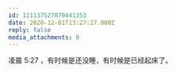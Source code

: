 ```yaml
---
id: 111137527879441353
date: 2020-12-01T13:27:27.000Z
reply: false
media_attachments: 0
---
```


凌晨 5:27 ，有时候是还没睡，有时候是已经起床了。

